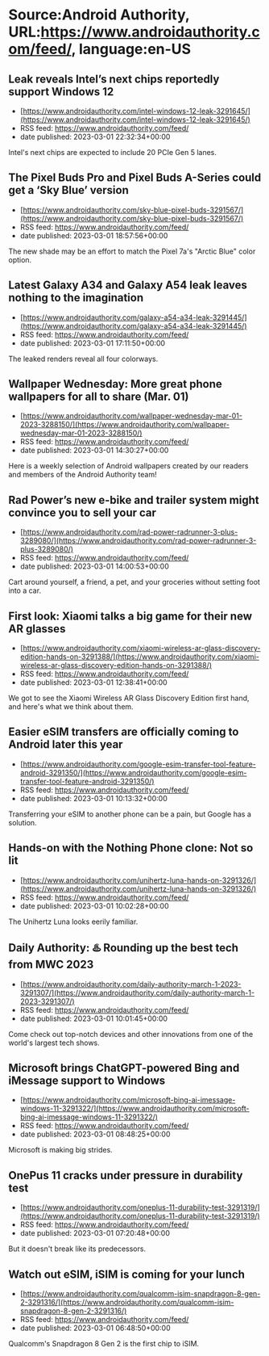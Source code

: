 # Source:Android Authority, URL:https://www.androidauthority.com/feed/, language:en-US

## Leak reveals Intel’s next chips reportedly support Windows 12
 - [https://www.androidauthority.com/intel-windows-12-leak-3291645/](https://www.androidauthority.com/intel-windows-12-leak-3291645/)
 - RSS feed: https://www.androidauthority.com/feed/
 - date published: 2023-03-01 22:32:34+00:00

Intel's next chips are expected to include 20 PCIe Gen 5 lanes.

## The Pixel Buds Pro and Pixel Buds A-Series could get a ‘Sky Blue’ version
 - [https://www.androidauthority.com/sky-blue-pixel-buds-3291567/](https://www.androidauthority.com/sky-blue-pixel-buds-3291567/)
 - RSS feed: https://www.androidauthority.com/feed/
 - date published: 2023-03-01 18:57:56+00:00

The new shade may be an effort to match the Pixel 7a's "Arctic Blue" color option.

## Latest Galaxy A34 and Galaxy A54 leak leaves nothing to the imagination
 - [https://www.androidauthority.com/galaxy-a54-a34-leak-3291445/](https://www.androidauthority.com/galaxy-a54-a34-leak-3291445/)
 - RSS feed: https://www.androidauthority.com/feed/
 - date published: 2023-03-01 17:11:50+00:00

The leaked renders reveal all four colorways.

## Wallpaper Wednesday: More great phone wallpapers for all to share (Mar. 01)
 - [https://www.androidauthority.com/wallpaper-wednesday-mar-01-2023-3288150/](https://www.androidauthority.com/wallpaper-wednesday-mar-01-2023-3288150/)
 - RSS feed: https://www.androidauthority.com/feed/
 - date published: 2023-03-01 14:30:27+00:00

Here is a weekly selection of Android wallpapers created by our readers and members of the Android Authority team!

## Rad Power’s new e-bike and trailer system might convince you to sell your car
 - [https://www.androidauthority.com/rad-power-radrunner-3-plus-3289080/](https://www.androidauthority.com/rad-power-radrunner-3-plus-3289080/)
 - RSS feed: https://www.androidauthority.com/feed/
 - date published: 2023-03-01 14:00:53+00:00

Cart around yourself, a friend, a pet, and your groceries without setting foot into a car.

## First look: Xiaomi talks a big game for their new AR glasses
 - [https://www.androidauthority.com/xiaomi-wireless-ar-glass-discovery-edition-hands-on-3291388/](https://www.androidauthority.com/xiaomi-wireless-ar-glass-discovery-edition-hands-on-3291388/)
 - RSS feed: https://www.androidauthority.com/feed/
 - date published: 2023-03-01 12:38:41+00:00

We got to see the Xiaomi Wireless AR Glass Discovery Edition first hand, and here's what we think about them.

## Easier eSIM transfers are officially coming to Android later this year
 - [https://www.androidauthority.com/google-esim-transfer-tool-feature-android-3291350/](https://www.androidauthority.com/google-esim-transfer-tool-feature-android-3291350/)
 - RSS feed: https://www.androidauthority.com/feed/
 - date published: 2023-03-01 10:13:32+00:00

Transferring your eSIM to another phone can be a pain, but Google has a solution.

## Hands-on with the Nothing Phone clone: Not so lit
 - [https://www.androidauthority.com/unihertz-luna-hands-on-3291326/](https://www.androidauthority.com/unihertz-luna-hands-on-3291326/)
 - RSS feed: https://www.androidauthority.com/feed/
 - date published: 2023-03-01 10:02:28+00:00

The Unihertz Luna looks eerily familiar.

## Daily Authority: ♨️ Rounding up the best tech from MWC 2023
 - [https://www.androidauthority.com/daily-authority-march-1-2023-3291307/](https://www.androidauthority.com/daily-authority-march-1-2023-3291307/)
 - RSS feed: https://www.androidauthority.com/feed/
 - date published: 2023-03-01 10:01:45+00:00

Come check out top-notch devices and other innovations from one of the world's largest tech shows.

## Microsoft brings ChatGPT-powered Bing and iMessage support to Windows
 - [https://www.androidauthority.com/microsoft-bing-ai-imessage-windows-11-3291322/](https://www.androidauthority.com/microsoft-bing-ai-imessage-windows-11-3291322/)
 - RSS feed: https://www.androidauthority.com/feed/
 - date published: 2023-03-01 08:48:25+00:00

Microsoft is making big strides.

## OnePus 11 cracks under pressure in durability test
 - [https://www.androidauthority.com/oneplus-11-durability-test-3291319/](https://www.androidauthority.com/oneplus-11-durability-test-3291319/)
 - RSS feed: https://www.androidauthority.com/feed/
 - date published: 2023-03-01 07:20:48+00:00

But it doesn't break like its predecessors.

## Watch out eSIM, iSIM is coming for your lunch
 - [https://www.androidauthority.com/qualcomm-isim-snapdragon-8-gen-2-3291316/](https://www.androidauthority.com/qualcomm-isim-snapdragon-8-gen-2-3291316/)
 - RSS feed: https://www.androidauthority.com/feed/
 - date published: 2023-03-01 06:48:50+00:00

Qualcomm's Snapdragon 8 Gen 2 is the first chip to iSIM.


